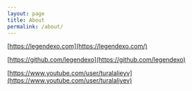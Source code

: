 ```yaml
---
layout: page
title: About
permalink: /about/
---
```


[https://legendexo.com](https://legendexo.com/)

[https://github.com/legendexo](https://github.com/legendexo)

[https://www.youtube.com/user/turalalieyv](https://www.youtube.com/user/turalaliyev)
